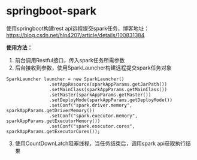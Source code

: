 # springboot-spark
使用springboot构建rest api远程提交spark任务，博客地址：https://blog.csdn.net/hlp4207/article/details/100831384

**使用方法：**
1. 前台调用Restful接口，传入spark任务所需参数
2. 后台接收到参数，使用SparkLauncher构建远程提交spark任务对象
```
SparkLauncher launcher = new SparkLauncher()
				.setAppResource(sparkAppParams.getJarPath())
				.setMainClass(sparkAppParams.getMainClass())
				.setMaster(sparkAppParams.getMaster())
				.setDeployMode(sparkAppParams.getDeployMode())
				.setConf("spark.driver.memory", sparkAppParams.getDriverMemory())
				.setConf("spark.executor.memory", sparkAppParams.getExecutorMemory())
				.setConf("spark.executor.cores", sparkAppParams.getExecutorCores());
```
3. 使用CountDownLatch阻塞线程，当任务结束后，调用spark api获取执行结果
